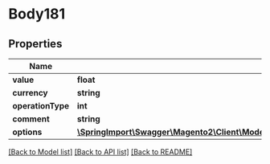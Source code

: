 # Body181

## Properties
Name | Type | Description | Notes
------------ | ------------- | ------------- | -------------
**value** | **float** |  | 
**currency** | **string** |  | 
**operationType** | **int** |  | 
**comment** | **string** | [optional] | [optional] 
**options** | [**\SpringImport\Swagger\Magento2\Client\Model\CompanyCreditDataCreditBalanceOptionsInterface**](CompanyCreditDataCreditBalanceOptionsInterface.md) |  | [optional] 

[[Back to Model list]](../README.md#documentation-for-models) [[Back to API list]](../README.md#documentation-for-api-endpoints) [[Back to README]](../README.md)


